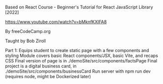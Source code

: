 Based on React Course - Beginner's Tutorial for React JavaScript Library [2022]

https://www.youtube.com/watch?v=bMknfKXIFA8

By freeCodeCamp.org

Taught by Bob Ziroll

Part 1:
Equips student to create static page with a few components and styling
Module covers basic React components/JSX, basic Vite, and recaps CSS
Final version of page is in ./demoSite/src/components/factsPage
Final project is a digital business card, in ./demoSite/src/components/businessCard
Run server with npm run dev (requires node, might be Dockerized later)
